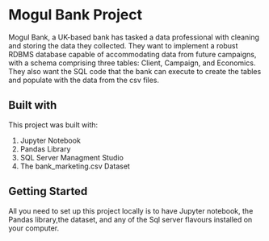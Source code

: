 # Mogul Bank Project
Mogul Bank, a UK-based bank has tasked a data professional with cleaning and storing the data 
they collected.
They want to implement a robust RDBMS database capable of accommodating data from future campaigns, with a schema 
comprising three tables: Client, Campaign, and Economics. 
They also want the SQL code that the bank can execute to create the tables and populate with the data from the csv files.

## Built with 
This project was built with:
1. Jupyter Notebook
2. Pandas Library
3. SQL Server Managment Studio
4. The bank_marketing.csv Dataset

## Getting Started
All you need to set up this project locally is to have Jupyter notebook, the Pandas library,the dataset, and any of the Sql server flavours installed on your computer.
